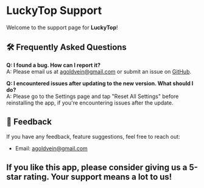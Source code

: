 # LuckyTop Support

Welcome to the support page for **LuckyTop**!

## 🛠 Frequently Asked Questions

**Q: I found a bug. How can I report it?**  
A: Please email us at [agoldvein@gmail.com](mailto:agoldvein@gmail.com) or submit an issue on [GitHub](https://github.com/tlucky999/app-support/issues).

**Q: I encountered issues after updating to the new version. What should I do?**  
A: Please go to the Settings page and tap "Reset All Settings" before reinstalling the app, if you're encountering issues after the update.

## 💬 Feedback

If you have any feedback, feature suggestions, feel free to reach out:

- Email: [agoldvein@gmail.com](mailto:agoldvein@gmail.com)

## If you like this app, please consider giving us a 5-star rating. Your support means a lot to us!
